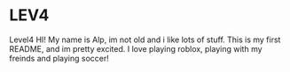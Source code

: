 # LEV4
Level4
HI!
My name is Alp, im not old and i like lots of stuff.
This is my first README, and im pretty excited.
I love playing roblox, playing with my freinds and playing soccer!

